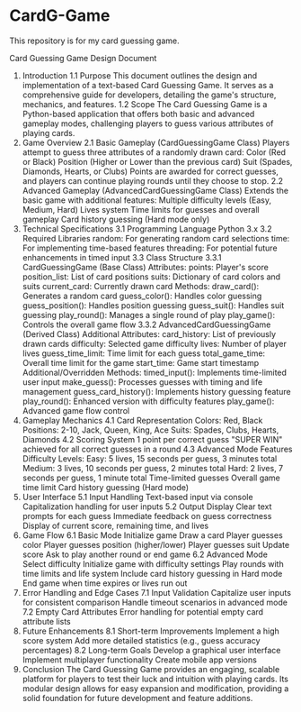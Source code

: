 # CardG-Game
This repository is for my card guessing game.

Card Guessing Game Design Document

1. Introduction
1.1 Purpose
This document outlines the design and implementation of a text-based Card Guessing Game. It serves as a comprehensive guide for developers, detailing the game's structure, mechanics, and features.
1.2 Scope
The Card Guessing Game is a Python-based application that offers both basic and advanced gameplay modes, challenging players to guess various attributes of playing cards.
2. Game Overview
2.1 Basic Gameplay (CardGuessingGame Class)
Players attempt to guess three attributes of a randomly drawn card:
Color (Red or Black)
Position (Higher or Lower than the previous card)
Suit (Spades, Diamonds, Hearts, or Clubs)
Points are awarded for correct guesses, and players can continue playing rounds until they choose to stop.
2.2 Advanced Gameplay (AdvancedCardGuessingGame Class)
Extends the basic game with additional features:
Multiple difficulty levels (Easy, Medium, Hard)
Lives system
Time limits for guesses and overall gameplay
Card history guessing (Hard mode only)
3. Technical Specifications
3.1 Programming Language
Python 3.x
3.2 Required Libraries
random: For generating random card selections
time: For implementing time-based features
threading: For potential future enhancements in timed input
3.3 Class Structure
3.3.1 CardGuessingGame (Base Class)
Attributes:
points: Player's score
position_list: List of card positions
suits: Dictionary of card colors and suits
current_card: Currently drawn card
Methods:
draw_card(): Generates a random card
guess_color(): Handles color guessing
guess_position(): Handles position guessing
guess_suit(): Handles suit guessing
play_round(): Manages a single round of play
play_game(): Controls the overall game flow
3.3.2 AdvancedCardGuessingGame (Derived Class)
Additional Attributes:
card_history: List of previously drawn cards
difficulty: Selected game difficulty
lives: Number of player lives
guess_time_limit: Time limit for each guess
total_game_time: Overall time limit for the game
start_time: Game start timestamp
Additional/Overridden Methods:
timed_input(): Implements time-limited user input
make_guess(): Processes guesses with timing and life management
guess_card_history(): Implements history guessing feature
play_round(): Enhanced version with difficulty features
play_game(): Advanced game flow control
4. Gameplay Mechanics
4.1 Card Representation
Colors: Red, Black
Positions: 2-10, Jack, Queen, King, Ace
Suits: Spades, Clubs, Hearts, Diamonds
4.2 Scoring System
1 point per correct guess
"SUPER WIN" achieved for all correct guesses in a round
4.3 Advanced Mode Features
Difficulty Levels:
Easy: 5 lives, 15 seconds per guess, 3 minutes total
Medium: 3 lives, 10 seconds per guess, 2 minutes total
Hard: 2 lives, 7 seconds per guess, 1 minute total
Time-limited guesses
Overall game time limit
Card history guessing (Hard mode)
5. User Interface
5.1 Input Handling
Text-based input via console
Capitalization handling for user inputs
5.2 Output Display
Clear text prompts for each guess
Immediate feedback on guess correctness
Display of current score, remaining time, and lives
6. Game Flow
6.1 Basic Mode
Initialize game
Draw a card
Player guesses color
Player guesses position (higher/lower)
Player guesses suit
Update score
Ask to play another round or end game
6.2 Advanced Mode
Select difficulty
Initialize game with difficulty settings
Play rounds with time limits and life system
Include card history guessing in Hard mode
End game when time expires or lives run out
7. Error Handling and Edge Cases
7.1 Input Validation
Capitalize user inputs for consistent comparison
Handle timeout scenarios in advanced mode
7.2 Empty Card Attributes
Error handling for potential empty card attribute lists
8. Future Enhancements
8.1 Short-term Improvements
Implement a high score system
Add more detailed statistics (e.g., guess accuracy percentages)
8.2 Long-term Goals
Develop a graphical user interface
Implement multiplayer functionality
Create mobile app versions
9. Conclusion
The Card Guessing Game provides an engaging, scalable platform for players to test their luck and intuition with playing cards. Its modular design allows for easy expansion and modification, providing a solid foundation for future development and feature additions.







